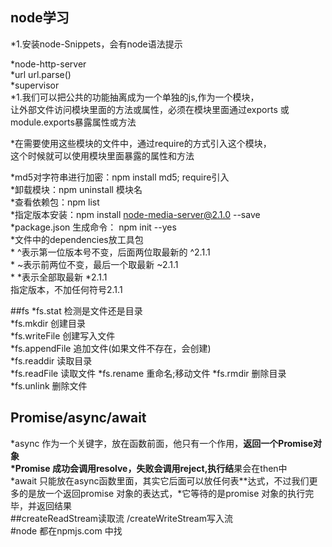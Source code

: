 ## node学习  
*1.安装node-Snippets，会有node语法提示

*node-http-server  
*url url.parse()  
*supervisor   
*1.我们可以把公共的功能抽离成为一个单独的js,作为一个模块，    
让外部文件访问模块里面的方法或属性，必须在模块里面通过exports 或module.exports暴露属性或方法     

*在需要使用这些模块的文件中，通过require的方式引入这个模块，    
这个时候就可以使用模块里面暴露的属性和方法   

*md5对字符串进行加密：npm install md5; require引入  
*卸载模块：npm uninstall 模块名   
*查看依赖包：npm list  
*指定版本安装：npm install node-media-server@2.1.0  --save  
*package.json 生成命令： npm init --yes   
    *文件中的dependencies放工具包   
    * ^表示第一位版本号不变，后面两位取最新的 ^2.1.1  
    * ~表示前两位不变，最后一个取最新 ~2.1.1  
    * *表示全部取最新 *2.1.1   
     指定版本，不加任何符号2.1.1   

##fs
*fs.stat            检测是文件还是目录   
*fs.mkdir           创建目录    
*fs.writeFile       创建写入文件  
*fs.appendFile      追加文件(如果文件不存在，会创建)  
*fs.readdir         读取目录  
*fs.readFile        读取文件
*fs.rename          重命名;移动文件
*fs.rmdir           删除目录  
*fs.unlink          删除文件

## Promise/async/await
*async 作为一个关键字，放在函数前面，他只有一个作用，**返回一个Promise对象   
*Promise 成功会调用resolve，失败会调用reject,执行结**果会在then中   
*await 只能放在async函数里面，其实它后面可以放任何表**达式，不过我们更多的是放一个返回promise 对象的表达式，*它等待的是promise 对象的执行完毕，并返回结果   
##createReadStream读取流 /createWriteStream写入流    
#node 都在npmjs.com 中找          




